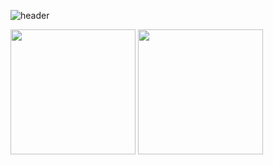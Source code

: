 ![header](https://capsule-render.vercel.app/api?type=venom&section=header&height=200&text=I%20am%20msriver&fontSize=70&color=0:8871e5,100:b678c4&stroke=b678c4)

<img height=200 align="center" src="https://github-readme-stats.vercel.app/api?username=msriver&show_icons=true&theme=transparent" />
<img height=200 align="center" src="https://github-readme-stats.vercel.app/api/top-langs?username=msriver&layout=compact&langs_count=8&card_width=320" />
